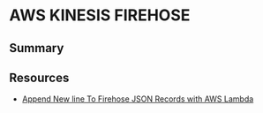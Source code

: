 # AWS KINESIS FIREHOSE

## Summary

## Resources

- [Append New line To Firehose JSON Records with AWS Lambda](https://medium.com/analytics-vidhya/append-newline-to-amazon-kinesis-firehose-json-formatted-records-with-python-f58498d0177a)
